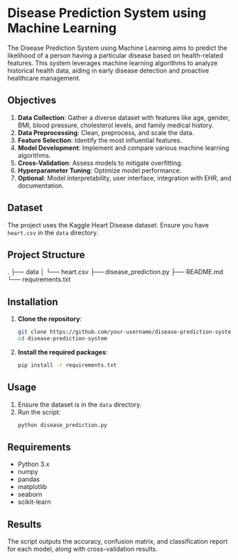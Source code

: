 # Disease Prediction System using Machine Learning

The Disease Prediction System using Machine Learning aims to predict the likelihood of a person having a particular disease based on health-related features. This system leverages machine learning algorithms to analyze historical health data, aiding in early disease detection and proactive healthcare management.

## Objectives

1. **Data Collection**: Gather a diverse dataset with features like age, gender, BMI, blood pressure, cholesterol levels, and family medical history.
2. **Data Preprocessing**: Clean, preprocess, and scale the data.
3. **Feature Selection**: Identify the most influential features.
4. **Model Development**: Implement and compare various machine learning algorithms.
5. **Cross-Validation**: Assess models to mitigate overfitting.
6. **Hyperparameter Tuning**: Optimize model performance.
7. **Optional**: Model interpretability, user interface, integration with EHR, and documentation.

## Dataset

The project uses the Kaggle Heart Disease dataset. Ensure you have `heart.csv` in the `data` directory.

## Project Structure

.
├── data
│ └── heart.csv
├── disease_prediction.py
├── README.md
└── requirements.txt


## Installation

1. **Clone the repository**:
    ```bash
    git clone https://github.com/your-username/disease-prediction-system.git
    cd disease-prediction-system
    ```

2. **Install the required packages**:
    ```bash
    pip install -r requirements.txt
    ```

## Usage

1. Ensure the dataset is in the `data` directory.
2. Run the script:
    ```bash
    python disease_prediction.py
    ```

## Requirements

- Python 3.x
- numpy
- pandas
- matplotlib
- seaborn
- scikit-learn

## Results

The script outputs the accuracy, confusion matrix, and classification report for each model, along with cross-validation results.
